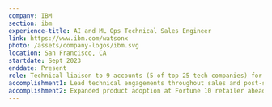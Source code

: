 ```yaml
---
company: IBM
section: ibm
experience-title: AI and ML Ops Technical Sales Engineer
link: https://www.ibm.com/watsonx
photo: /assets/company-logos/ibm.svg
location: San Francisco, CA
startdate: Sept 2023
enddate: Present
role: Technical liaison to 9 accounts (5 of top 25 tech companies) for Generative AI and AI Governance platforms. Deliver client presentations, demos and POCs, design and execute prospecting campaigns, and develop architectures, and collaborate cross-functionally (Sales, PM, etc.) to identify revenue opportunities, co-create with clients, and accelerate sales cycles.
accomplishment1: Lead technical engagements throughout sales and post-sales cycles to embed Generative AI and AI Governance solutions into Fortune 100 tech companies’ products and promote product adoption to accelerate enterprise Gen AI implementation.
accomplishment2: Expanded product adoption at Fortune 10 retailer ahead of Enterprise Licensing Agreement, placing AI and Automation footprint in top 3 across all products (30% of total $XM ELA); achieved 105% of SaaS quota.
---
```

